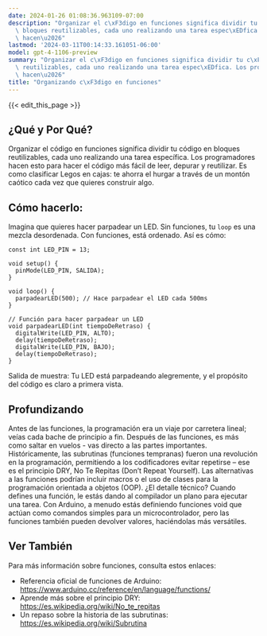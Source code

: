 ```yaml
---
date: 2024-01-26 01:08:36.963109-07:00
description: "Organizar el c\xF3digo en funciones significa dividir tu c\xF3digo en\
  \ bloques reutilizables, cada uno realizando una tarea espec\xEDfica. Los programadores\
  \ hacen\u2026"
lastmod: '2024-03-11T00:14:33.161051-06:00'
model: gpt-4-1106-preview
summary: "Organizar el c\xF3digo en funciones significa dividir tu c\xF3digo en bloques\
  \ reutilizables, cada uno realizando una tarea espec\xEDfica. Los programadores\
  \ hacen\u2026"
title: "Organizando c\xF3digo en funciones"
---
```


{{< edit_this_page >}}

## ¿Qué y Por Qué?
Organizar el código en funciones significa dividir tu código en bloques reutilizables, cada uno realizando una tarea específica. Los programadores hacen esto para hacer el código más fácil de leer, depurar y reutilizar. Es como clasificar Legos en cajas: te ahorra el hurgar a través de un montón caótico cada vez que quieres construir algo.

## Cómo hacerlo:
Imagina que quieres hacer parpadear un LED. Sin funciones, tu `loop` es una mezcla desordenada. Con funciones, está ordenado. Así es cómo:

```Arduino
const int LED_PIN = 13;

void setup() {
  pinMode(LED_PIN, SALIDA);
}

void loop() {
  parpadearLED(500); // Hace parpadear el LED cada 500ms
}

// Función para hacer parpadear un LED
void parpadearLED(int tiempoDeRetraso) {
  digitalWrite(LED_PIN, ALTO);
  delay(tiempoDeRetraso);
  digitalWrite(LED_PIN, BAJO);
  delay(tiempoDeRetraso);
}
```

Salida de muestra: Tu LED está parpadeando alegremente, y el propósito del código es claro a primera vista.

## Profundizando
Antes de las funciones, la programación era un viaje por carretera lineal; veías cada bache de principio a fin. Después de las funciones, es más como saltar en vuelos - vas directo a las partes importantes. Históricamente, las subrutinas (funciones tempranas) fueron una revolución en la programación, permitiendo a los codificadores evitar repetirse – ese es el principio DRY, No Te Repitas (Don’t Repeat Yourself). Las alternativas a las funciones podrían incluir macros o el uso de clases para la programación orientada a objetos (OOP). ¿El detalle técnico? Cuando defines una función, le estás dando al compilador un plano para ejecutar una tarea. Con Arduino, a menudo estás definiendo funciones void que actúan como comandos simples para un microcontrolador, pero las funciones también pueden devolver valores, haciéndolas más versátiles.

## Ver También
Para más información sobre funciones, consulta estos enlaces:

- Referencia oficial de funciones de Arduino: https://www.arduino.cc/reference/en/language/functions/
- Aprende más sobre el principio DRY: https://es.wikipedia.org/wiki/No_te_repitas
- Un repaso sobre la historia de las subrutinas: https://es.wikipedia.org/wiki/Subrutina
